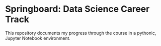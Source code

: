 # Springboard: Data Science Career Track
This repository documents my progress through the course in a pythonic, Jupyter Notebook environment.
